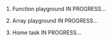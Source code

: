 1. Function playground
IN PROGRESS...

2. Array playground
IN PROGRESS...

3. Home task
IN PROGRESS...
